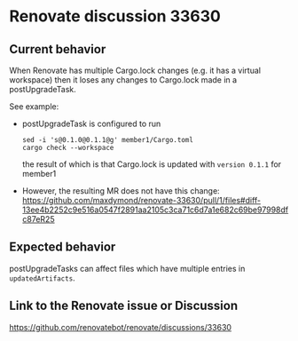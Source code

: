 # Renovate discussion 33630

## Current behavior

When Renovate has multiple Cargo.lock changes (e.g. it has a virtual workspace)
then it loses any changes to Cargo.lock made in a postUpgradeTask.

See example:
  - postUpgradeTask is configured to run

    ```
    sed -i 's@0.1.0@0.1.1@g' member1/Cargo.toml
    cargo check --workspace
    ```

    the result of which is that Cargo.lock is updated with `version 0.1.1` for member1

  - However, the resulting MR does not have this change: https://github.com/maxdymond/renovate-33630/pull/1/files#diff-13ee4b2252c9e516a0547f2891aa2105c3ca71c6d7a1e682c69be97998dfc87eR25

## Expected behavior

postUpgradeTasks can affect files which have multiple entries in `updatedArtifacts`.

## Link to the Renovate issue or Discussion

https://github.com/renovatebot/renovate/discussions/33630
